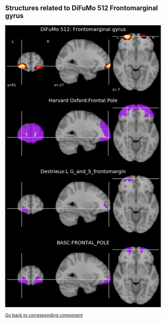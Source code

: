 


## Structures related to DiFuMo 512 Frontomarginal gyrus

![455](455.jpg "Structures related to DiFuMo 512 Frontomarginal gyrus")

[Go back to corresponding component](https://parietal-inria.github.io/DiFuMo/512/html/455.html)